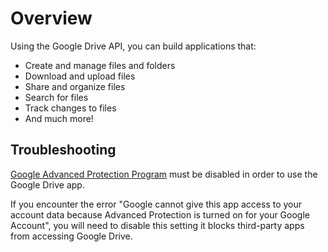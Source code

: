 # Overview

Using the Google Drive API, you can build applications that:

- Create and manage files and folders
- Download and upload files
- Share and organize files
- Search for files
- Track changes to files
- And much more!

## Troubleshooting

[Google Advanced Protection Program](https://support.google.com/accounts/answer/7539956?hl=en) must be disabled in order to use the Google Drive app.

If you encounter the error "Google cannot give this app access to your account data because Advanced Protection is turned on for your Google Account", you will need to disable this setting it blocks third-party apps from accessing Google Drive.